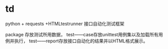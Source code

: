 # td
python + requests +HTMLtestrunner 接口自动化测试框架

package 存放测试所用数据，
test——case存放unittest用例集以及加载所有用例并执行，
test——report存放接口自动化的结果并以HTML格式展示。
